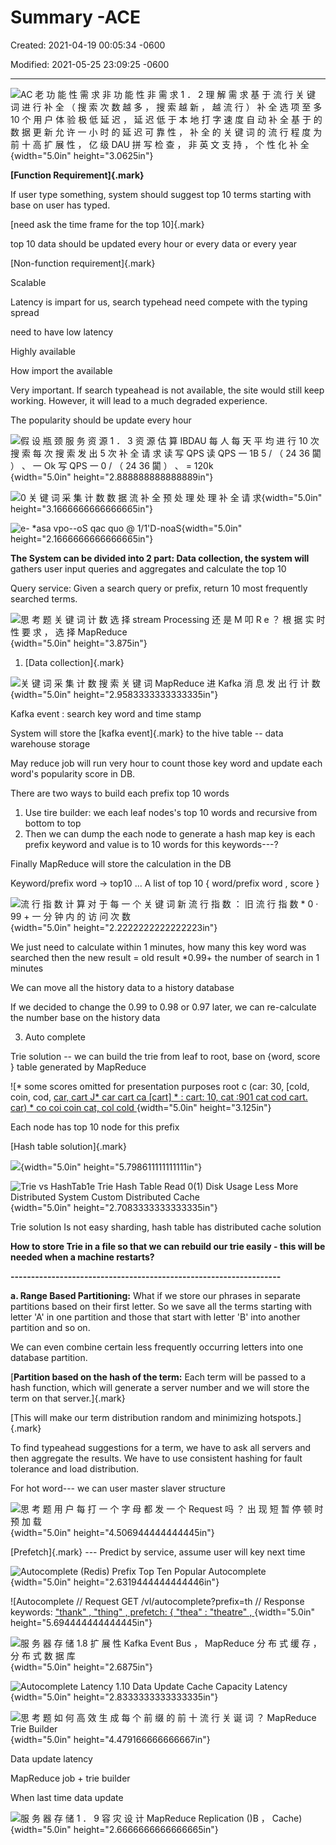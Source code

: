 # Summary -ACE

Created: 2021-04-19 00:05:34 -0600

Modified: 2021-05-25 23:09:25 -0600

---

![AC 老 功 能 性 需 求 非 功 能 性 非 需 求 1 ． 2 理 解 需 求 基 于 流 行 关 键 词 进 行 补 全 （ 搜 索 次 数 越 多 ， 搜 索 越 新 ， 越 流 行 ） 补 全 选 项 至 多 10 个 用 户 体 验 极 低 延 迟 ， 延 迟 低 于 本 地 打 字 速 度 自 动 补 全 基 于 的 数 据 更 新 允 许 一 小 时 的 延 迟 可 靠 性 ， 补 全 的 关 键 词 的 流 行 程 度 为 前 十 高 扩 展 性 ， 亿 级 DAU 拼 写 检 查 ， 非 英 文 支 持 ， 个 性 化 补 全 ](../../media/Steam^JCollection-Typehead-Summary--ACE-image1.png){width="5.0in" height="3.0625in"}

**[Function Requirement]{.mark}**

If user type something, system should suggest top 10 terms starting with base on user has typed.

[need ask the time frame for the top 10]{.mark}

top 10 data should be updated every hour or every data or every year





[Non-function requirement]{.mark}

Scalable

Latency is impart for us, search typehead need compete with the typing spread

need to have low latency



Highly available

How import the available

Very important. If search typeahead is not available, the site would still keep working. However, it will lead to a much degraded experience.



The popularity should be update every hour





![假 设 瓶 颈 服 务 资 源 1 ． 3 资 源 估 算 IBDAU 每 人 每 天 平 均 进 行 10 次 搜 索 每 次 搜 索 发 出 5 次 补 全 请 求 读 写 QPS 读 QPS 一 1B 5 / （ 24 36 闐 ） 、 一 Ok 写 QPS 一 0 / （ 24 36 闐 ） 、 = 120k ](../../media/Steam^JCollection-Typehead-Summary--ACE-image2.png){width="5.0in" height="2.888888888888889in"}

![0 关 键 词 采 集 计 数 数 据 流 补 全 预 处 理 处 理 补 全 请 求 ](../../media/Steam^JCollection-Typehead-Summary--ACE-image3.png){width="5.0in" height="3.1666666666666665in"}



![e- *asa vpo--oS qac quo @ 1/1'D-noaS ](../../media/Steam^JCollection-Typehead-Summary--ACE-image4.png){width="5.0in" height="2.1666666666666665in"}



**The System can be divided into 2 part: Data collection, the system will** ﻿gathers user input queries and aggregates and calculate the top 10





﻿Query service: Given a search query or prefix, return 10 most frequently searched terms.







![思 考 题 关 键 词 计 数 选 择 stream Processing 还 是 M 叩 R e ？ 根 据 实 时 性 要 求 ， 选 择 MapReduce ](../../media/Steam^JCollection-Typehead-Summary--ACE-image5.png){width="5.0in" height="3.875in"}



1.  [Data collection]{.mark}



![关 键 词 采 集 计 数 搜 索 关 键 词 MapReduce 进 Kafka 消 息 发 出 行 计 数 ](../../media/Steam^JCollection-Typehead-Summary--ACE-image6.png){width="5.0in" height="2.9583333333333335in"}



Kafka event : search key word and time stamp

System will store the [kafka event]{.mark} to the hive table -- data warehouse storage

May reduce job will run very hour to count those key word and update each word's popularity score in DB.



There are two ways to build each prefix top 10 words



1.  Use tire builder: we each leaf nodes's top 10 words and recursive from bottom to top
2.  Then we can dump the each node to generate a hash map key is each prefix keyword and value is to 10 words for this keywords---?





Finally MapReduce will store the calculation in the DB

Keyword/prefix word -> top10 ... A list of top 10 { word/prefix word , score }





![流 行 指 数 计 算 对 于 每 一 个 关 键 词 新 流 行 指 数 ： 旧 流 行 指 数 * 0 · 99 + 一 分 钟 内 的 访 问 次 数 ](../../media/Steam^JCollection-Typehead-Summary--ACE-image7.png){width="5.0in" height="2.2222222222222223in"}





We just need to calculate within 1 minutes, how many this key word was searched then the new result = old result *0.99+ the number of search in 1 minutes

We can move all the history data to a history database

If we decided to change the 0.99 to 0.98 or 0.97 later, we can re-calculate the number base on the history data



3.  Auto complete

Trie solution -- we can build the trie from leaf to root, base on {word, score } table generated by MapReduce



![* some scores omitted for presentation purposes root c (car: 30, [cold, coin, cod, [car, cart J* car cart ca [cart] * : cart: 10, cat :901 cat cod cart. car) * co coi coin cat, col cold ](../../media/Steam^JCollection-Typehead-Summary--ACE-image8.png){width="5.0in" height="3.125in"}



Each node has top 10 node for this prefix



[Hash table solution]{.mark}

![](../../media/Steam^JCollection-Typehead-Summary--ACE-image9.png){width="5.0in" height="5.798611111111111in"}





![Trie vs HashTab1e Trie Hash Table Read 0(1) Disk Usage Less More Distributed System Custom Distributed Cache ](../../media/Steam^JCollection-Typehead-Summary--ACE-image10.png){width="5.0in" height="2.7083333333333335in"}

Trie solution Is not easy sharding, hash table has distributed cache solution



**How to store Trie in a file so that we can rebuild our trie easily - this will be needed when a machine restarts?**

**------------------------------------------------------------------**

**a. Range Based Partitioning:** What if we store our phrases in separate partitions based on their first letter. So we save all the terms starting with letter 'A' in one partition and those that start with letter 'B' into another partition and so on.

We can even combine certain less frequently occurring letters into one database partition.

[**Partition based on the hash of the term:** Each term will be passed to a hash function, which will generate a server number and we will store the term on that server.]{.mark}

[This will make our term distribution random and minimizing hotspots.]{.mark}

To find typeahead suggestions for a term, we have to ask all servers and then aggregate the results. We have to use consistent hashing for fault tolerance and load distribution.

For hot word--- we can user master slaver structure

















![思 考 题 用 户 每 打 一 个 字 母 都 发 一 个 Request 吗 ？ 出 现 短 暂 停 顿 时 预 加 载 ](../../media/Steam^JCollection-Typehead-Summary--ACE-image11.png){width="5.0in" height="4.506944444444445in"}



[Prefetch]{.mark} --- Predict by service, assume user will key next time



![Autocomplete (Redis) Prefix Top Ten Popular Autocomplete ](../../media/Steam^JCollection-Typehead-Summary--ACE-image12.png){width="5.0in" height="2.6319444444444446in"}



![Autocomplete // Request GET /vl/autocomplete?prefix=th // Response keywords: [ "thank" , "thing" , prefetch: { "thea" : "theatre" , ](../../media/Steam^JCollection-Typehead-Summary--ACE-image13.png){width="5.0in" height="5.694444444444445in"}







![服 务 器 存 储 1.8 扩 展 性 Kafka Event Bus ， MapReduce 分 布 式 缓 存 ， 分 布 式 数 据 库 ](../../media/Steam^JCollection-Typehead-Summary--ACE-image14.png){width="5.0in" height="2.6875in"}





![Autocomplete Latency 1.10 Data Update Cache Capacity Latency ](../../media/Steam^JCollection-Typehead-Summary--ACE-image15.png){width="5.0in" height="2.8333333333333335in"}



![思 考 题 如 何 高 效 生 成 每 个 前 缀 的 前 十 流 行 关 诞 词 ？ MapReduce Trie Builder ](../../media/Steam^JCollection-Typehead-Summary--ACE-image16.png){width="5.0in" height="4.479166666666667in"}



Data update latency

MapReduce job + trie builder

When last time data update



![服 务 器 存 储 1 ． 9 容 灾 设 计 MapReduce Replication ()B ， Cache) ](../../media/Steam^JCollection-Typehead-Summary--ACE-image17.png){width="5.0in" height="2.6666666666666665in"}

















